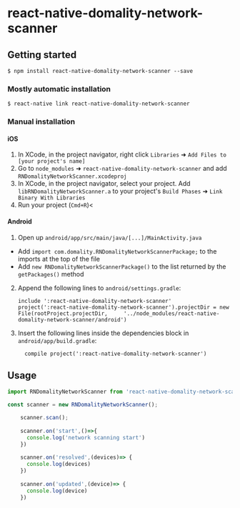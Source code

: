 
# react-native-domality-network-scanner

## Getting started

`$ npm install react-native-domality-network-scanner --save`

### Mostly automatic installation

`$ react-native link react-native-domality-network-scanner`

### Manual installation


#### iOS

1. In XCode, in the project navigator, right click `Libraries` ➜ `Add Files to [your project's name]`
2. Go to `node_modules` ➜ `react-native-domality-network-scanner` and add `RNDomalityNetworkScanner.xcodeproj`
3. In XCode, in the project navigator, select your project. Add `libRNDomalityNetworkScanner.a` to your project's `Build Phases` ➜ `Link Binary With Libraries`
4. Run your project (`Cmd+R`)<

#### Android

1. Open up `android/app/src/main/java/[...]/MainActivity.java`
  - Add `import com.domality.RNDomalityNetworkScannerPackage;` to the imports at the top of the file
  - Add `new RNDomalityNetworkScannerPackage()` to the list returned by the `getPackages()` method
2. Append the following lines to `android/settings.gradle`:
  	```
  	include ':react-native-domality-network-scanner'
  	project(':react-native-domality-network-scanner').projectDir = new File(rootProject.projectDir, 	'../node_modules/react-native-domality-network-scanner/android')
  	```
3. Insert the following lines inside the dependencies block in `android/app/build.gradle`:
  	```
      compile project(':react-native-domality-network-scanner')
  	```


## Usage
```javascript
import RNDomalityNetworkScanner from 'react-native-domality-network-scanner';

const scanner = new RNDomalityNetworkScanner();

	scanner.scan();
	
    scanner.on('start',()=>{
      console.log('network scanning start')
	})
	
    scanner.on('resolved',(devices)=> {
      console.log(devices)
	})
	
    scanner.on('updated',(device)=> {
      console.log(device)
    })
```
  
